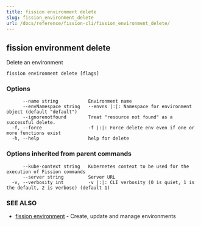 ```yaml
---
title: fission environment delete
slug: fission_environment_delete
url: /docs/reference/fission-cli/fission_environment_delete/
---
```

## fission environment delete

Delete an environment

```
fission environment delete [flags]
```

### Options

```
      --name string           Environment name
      --envNamespace string   --envns |:|: Namespace for environment object (default "default")
      --ignorenotfound        Treat "resource not found" as a successful delete.
  -f, --force                 -f |:|: Force delete env even if one or more functions exist
  -h, --help                  help for delete
```

### Options inherited from parent commands

```
      --kube-context string   Kubernetes context to be used for the execution of Fission commands
      --server string         Server URL
  -v, --verbosity int         -v |:|: CLI verbosity (0 is quiet, 1 is the default, 2 is verbose) (default 1)
```

### SEE ALSO

* [fission environment](/docs/reference/fission-cli/fission_environment/)	 - Create, update and manage environments

